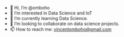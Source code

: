 - 👋 Hi, I’m @omboho
- 👀 I’m interested in Data Science and IoT
- 🌱 I’m currently learning Data Science.
- 💞️ I’m looking to collaborate on data science projects.
- 📫 How to reach me: vincentomboho@gmail.com

<!---
omboho/omboho is a ✨ special ✨ repository because its `README.md` (this file) appears on your GitHub profile.
You can click the Preview link to take a look at your changes.
--->
